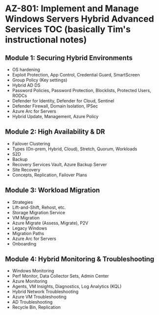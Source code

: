 # AZ-801: Implement and Manage Windows Servers Hybrid Advanced Services TOC (basically Tim's instructional notes)

## Module 1: Securing Hybrid Environments

- OS hardening
- Exploit Protection, App Control, Credential Guard, SmartScreen
- Group Policy (Key settings)
- Hybrid AD DS
- Password Policies, Password Protection, Blocklists, Protected Users, RODCs
- Defender for Identity, Defender for Cloud, Sentinel
- Defender Firewall, Domain Isolation, IPSec
- Azure Arc for Servers
- Hybrid Update, Management, Azure Policy

## Module 2: High Availability & DR

- Failover Clustering
- Types (On-prem, Hybrid, Cloud), Stretch, Quorum, Workloads
- S2D
- Backup
- Recovery Services Vault, Azure Backup Server
- Site Recovery
- Concepts, Replication, Failover Plans

## Module 3: Workload Migration

- Strategies
- Lift-and-Shift, Rehost, etc.
- Storage Migration Service
- VM Migration
- Azure Migrate (Assess, Migrate), P2V
- Legacy Windows
- Migration Paths
- Azure Arc for Servers
- Onboarding

## Module 4:  Hybrid Monitoring & Troubleshooting

- Windows Monitoring
- Perf Monitor, Data Collector Sets, Admin Center
- Azure Monitoring
- Agents, VM Insights, Diagnostics, Log Analytics (KQL)
- Hybrid Network Troubleshooting
- Azure VM Troubleshooting
- AD Troubleshooting
- Recycle Bin, Replication
